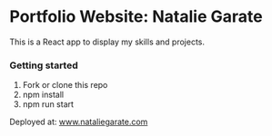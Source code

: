<h1>Portfolio Website: Natalie Garate</h1>
<p> This is a React app to display my skills and projects. </p>

<h3>Getting started </h3>
<ol>
<li> Fork or clone this repo </li>
<li> npm install</li>
<li> npm run start</li>
</ol>



 
 Deployed at: www.nataliegarate.com 
